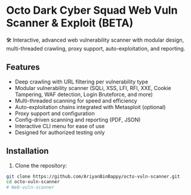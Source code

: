 # Octo Dark Cyber Squad Web Vuln Scanner & Exploit (BETA)

🛠️ Interactive, advanced web vulnerability scanner with modular design, multi-threaded crawling, proxy support, auto-exploitation, and reporting.

## Features

- Deep crawling with URL filtering per vulnerability type
- Modular vulnerability scanner (SQLi, XSS, LFI, RFI, XXE, Cookie Tampering, WAF detection, Login Bruteforce, and more)
- Multi-threaded scanning for speed and efficiency
- Auto-exploitation chains integrated with Metasploit (optional)
- Proxy support and configuration
- Config-driven scanning and reporting (PDF, JSON)
- Interactive CLI menu for ease of use
- Designed for authorized testing only

## Installation

1. Clone the repository:

```bash
git clone https://github.com/AriyanBinBappy/octo-vuln-scanner.git
cd octo-vuln-scanner
# Web-vuln-scanner
